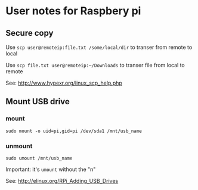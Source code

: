 # User notes for Raspbery pi 

## Secure copy

Use ```scp user@remoteip:file.txt /some/local/dir``` to transer from remote to local

Use ```scp file.txt user@remoteip:~/Downloads``` to transer file from local to remote


See: http://www.hypexr.org/linux_scp_help.php

## Mount USB drive

### mount 

```sudo mount -o uid=pi,gid=pi /dev/sda1 /mnt/usb_name```


### unmount 

```sudo umount /mnt/usb_name```

Important: it's ```umount``` without the "n"

See: http://elinux.org/RPi_Adding_USB_Drives

